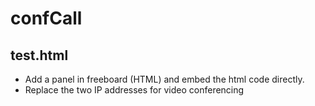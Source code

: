 # confCall

## test.html
- Add a panel in freeboard (HTML) and embed the html code directly.
- Replace the two IP addresses for video conferencing
